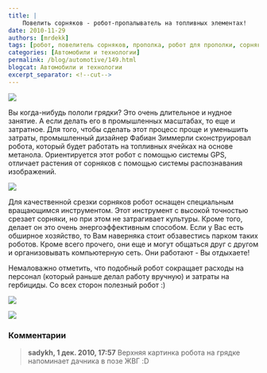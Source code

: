 ```yaml
---
title: |
    Повелить сорняков - робот-пропалыватель на топливных элементах!
date: 2010-11-29
authors: [mrdekk]
tags: [робот, повелитель сорняков, прополка, робот для прополки, сорняк]
categories: [Автомобили и технологии]
permalink: /blog/automotive/149.html
blogcat: Автомобили и технологии
excerpt_separator: <!--cut-->
---
```



![](http://itw66.ru/uploads/images/00/00/01/2010/11/29/923cd3.jpg)


Вы когда-нибудь пололи грядки? Это очень длительное и нудное занятие. А если делать его в промышленных масштабах, то еще и затратное. Для того, чтобы сделать этот процесс проще и уменьшить затраты, промышленный дизайнер Фабиан Зиммерли сконструировал робота, который будет работать на топливных ячейках на основе метанола. Ориентируется этот робот с помощью системы GPS, отличает растения от сорняков с помощью системы распознавания изображений.


<!--cut-->



![](http://itw66.ru/uploads/images/00/00/01/2010/11/29/68234f.jpg)


Для качественной срезки сорняков робот оснащен специальным вращающимся инструментом. Этот инструмент с высокой точностью срезает сорняки, но при этом не затрагивает культуры. Кроме того, делает он это очень энергоэффективным способом. Если у Вас есть обширное хозяйство, то Вам наверняка стоит обзавестись парком таких роботов. Кроме всего прочего, они еще и могут общаться друг с другом и организовывать компьютерную сеть. Они работают - Вы отдыхаете!

Немаловажно отметить, что подобный робот сокращает расходы на персонал (который раньше делал работу вручную) и затраты на гербициды. Со всех сторон полезный робот :)


![](http://itw66.ru/uploads/images/00/00/01/2010/11/29/7d3730.jpg)


![](http://itw66.ru/uploads/images/00/00/01/2010/11/29/ec4ea9.jpg)


### Комментарии

> **sadykh, 1 дек. 2010, 17:57**
> Верхняя картинка робота на грядке напоминает дачника в позе ЖВГ :D
